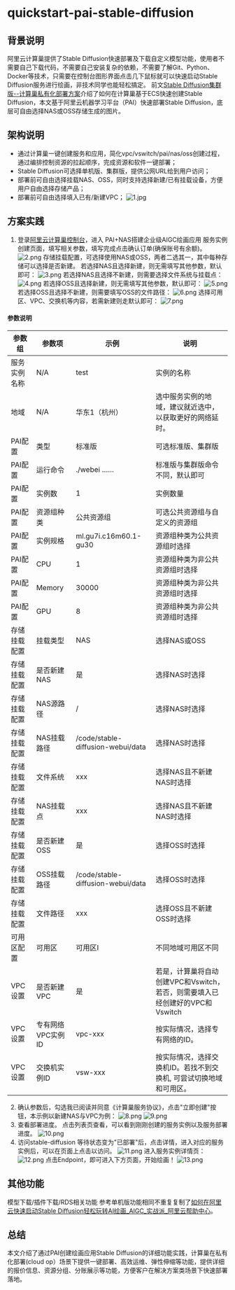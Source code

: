 # quickstart-pai-stable-diffusion

## 背景说明
阿里云计算巢提供了Stable Diffusion快速部署及下载自定义模型功能，使用者不需要自己下载代码，不需要自己安装复杂的依赖，不需要了解Git、Python、Docker等技术，只需要在控制台图形界面点击几下鼠标就可以快速启动Stable Diffusion服务进行绘画，非技术同学也能轻松搞定。
前文[Stable Diffusion集群版--计算巢私有化部署方案](http://t.csdn.cn/0B7tO)介绍了如何在计算巢基于ECS快速创建Stable Diffusion，本文基于阿里云机器学习平台（PAI）快速部署Stable Diffusion，底层可自由选择NAS或OSS存储生成的图片。
## 架构说明
- 通过计算巢一键创建服务和应用，简化vpc/vswitch/pai/nas/oss创建过程，通过编排控制资源的拉起顺序，完成资源和软件一键部署；
- Stable Diffusion可选择单机版、集群版，提供公网URL给到用户访问；
- 部署前可自由选择挂载NAS、OSS，同时支持选择新建/已有挂载设备，方便用户自由选择存储产品；
- 部署前可自由选择填入已有/新建VPC；
  ![1.jpg](1.jpg)

## 方案实践
1. 登录[阿里云计算巢控制台](https://computenest.console.aliyun.com/user/cn-hangzhou/serviceInstanceCreate?ServiceId=service-b64f533f24f0498db190)，进入 PAI+NAS搭建企业级AIGC绘画应用 服务实例创建页面，填写相关参数，填写完成点击确认订单(确保账号有余额)。
   ![2.png](2.png)
   存储挂载配置，可选择使用NAS或OSS，两者二选其一，其中每种存储可以选择是否新建。
   若选择NAS且选择新建，则无需填写其他参数，默认即可：
   ![3.png](3.png)
   若选择NAS且选择不新建，则需要选择文件系统与挂载点：
   ![4.png](4.png)
   若选择OSS且选择新建，则无需填写其他参数，默认即可：
   ![5.png](5.png)
   若选择OSS且选择不新建，则需要填写OSS的文件路径：
   ![6.png](6.png)
   选择可用区、VPC、交换机等内容，若需新建则走默认即可：
   ![7.png](7.png)
#### 参数说明

| 参数组        | 参数项         | 示例                                 | 说明                                                                                                          |
|------------|-------------|------------------------------------|-------------------------------------------------------------------------------------------------------------|
| 服务实例名称     | N/A         | test                               | 实例的名称                                                                                                       |
| 地域         | N/A         | 华东1（杭州）                            | 选中服务实例的地域，建议就近选中，以获取更好的网络延时。                                                                                |
| PAI配置	| 类型	| 标准版	                               | 可选标准版、集群版|
|PAI配置	|运行命令| 	./webei ……	                       |标准版与集群版命令不同，默认即可|
|PAI配置	|实例数| 	1	                                |实例数量|
|PAI配置	|资源组种类	| 公共资源组	                             |可选公共资源组与自定义的资源组|
|PAI配置	|实例规格	| ml.gu7i.c16m60.1-gu30              |		资源组种类为公共资源组时选择|
|PAI配置	|CPU	| 1	                                 |资源组种类为非公共资源组时选择|
|PAI配置|	Memory| 	30000                             |	资源组种类为非公共资源组时选择|
|PAI配置|	GPU	| 8	                                 |资源组种类为非公共资源组时选择|
|存储挂载配置	|挂载类型| 	NAS                               |	选择NAS或OSS|
|存储挂载配置|	是否新建NAS| 	是                                 |	选择NAS时选择|
|存储挂载配置|	NAS源路径| 	/                                 |	选择NAS时选择|
|存储挂载配置|	NAS挂载路径| 	/code/stable-diffusion-webui/data |	选择NAS时选择|
|存储挂载配置|	文件系统| 	xxx                               |	选择NAS且不新建NAS时选择|
|存储挂载配置|	NAS挂载点| 	xxx                               |	选择NAS且不新建NAS时选择|
|存储挂载配置|	是否新建OSS| 	是                                 |	选择OSS时选择|
|存储挂载配置|	OSS挂载路径| 	/code/stable-diffusion-webui/data |	选择OSS时选择|
|存储挂载配置|	文件路径| 	xxx                               |	选择OSS且不新建OSS时选择|
| 可用区配置      | 可用区         | 可用区I                               | 不同地域可用区不同                              |
| VPC设置      | 是否新建VPC     | 是                                  | 若是，计算巢将自动创建VPC和Vswitch，若否，则需要填入已经创建好的VPC和Vswitch                              |
| VPC设置 | 专有网络VPC实例ID | vpc-xxx                            | 按实际情况，选择专有网络的ID。                                                                                            |
| VPC设置 | 交换机实例ID     | vsw-xxx                            | 按实际情况，选择交换机ID。若找不到交换机, 可尝试切换地域和可用区。                                                                         |
2. 确认参数后，勾选我已阅读并同意《计算巢服务协议》，点击"立即创建"按钮，本示例以新建NAS与VPC为例：
   ![8.png](8.png)
   ![9.png](9.png)
3. 查看部署进度。 点击列表页查看，可以看到刚刚创建的服务实例以及服务部署进度。
   ![10.png](10.png)
4. 访问stable-diffusion 等待状态变为"已部署"后，点击详情，进入对应的服务实例后，可以在页面上点击以访问。
   ![11.png](11.png)
   进入服务实例详情页：
   ![12.png](12.png)
   点击Endpoint，即可进入下方页面，开始绘画！
   ![13.png](13.png)
## 其他功能
模型下载/插件下载/RDS相关功能 参考单机版功能相同不重复复制了[如何在阿里云快速启动Stable Diffusion轻松玩转AI绘画_AIGC_实战派_阿里云帮助中心](https://help.aliyun.com/practice_detail/611227#d8e1e0e0c4jaj)。
## 总结
本文介绍了通过PAI创建绘画应用Stable Diffusion的详细功能实践，计算巢在私有化部署(cloud op）场景下提供一键部署、高效运维、弹性伸缩等功能，提供详细的报价信息、资源分组、分账展示等功能，方便客户在解决方案类场景下快速部署落地。

